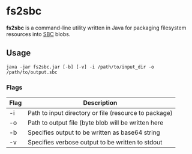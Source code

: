 # fs2sbc
**fs2sbc** is a command-line utility written in Java for packaging filesystem resources into
[SBC](https://github.com/caseif/SBC) blobs.

## Usage
`java -jar fs2sbc.jar [-b] [-v] -i /path/to/input_dir -o /path/to/output.sbc`

### Flags
| Flag | Description
|---|---
| -i | Path to input directory or file (resource to package)
| -o | Path to output file (byte blob will be written here
| -b | Specifies output to be written as base64 string
| -v | Specifies verbose output to be written to stdout

